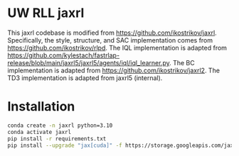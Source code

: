 # UW RLL jaxrl

This jaxrl codebase is modified from https://github.com/ikostrikov/jaxrl. Specifically, the style, structure, and SAC implementation comes from https://github.com/ikostrikov/rlpd. The IQL implementation is adapted from https://github.com/kylestach/fastrlap-release/blob/main/jaxrl5/jaxrl5/agents/iql/iql_learner.py. The BC implementation is adapted from https://github.com/ikostrikov/jaxrl2. The TD3 implementation is adapted from jaxrl5 (internal).

# Installation

```bash
conda create -n jaxrl python=3.10
conda activate jaxrl
pip install -r requirements.txt
pip install --upgrade "jax[cuda]" -f https://storage.googleapis.com/jax-releases/jax_releases.html  # Note: wheels only available on linux.

```
